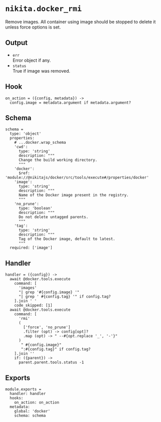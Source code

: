 
# `nikita.docker_rmi`

Remove images. All container using image should be stopped to delete it unless
force options is set.

## Output

* `err`   
  Error object if any.
* `status`   
  True if image was removed.

## Hook

    on_action = ({config, metadata}) ->
      config.image = metadata.argument if metadata.argument?

## Schema

    schema =
      type: 'object'
      properties:
        # ...docker.wrap_schema
        'cwd':
          type: 'string'
          description: """
          Change the build working directory.
          """
        'docker':
          $ref: 'module://@nikitajs/docker/src/tools/execute#/properties/docker'
        'image':
          type: 'string'
          description: """
          Name of the Docker image present in the registry.
          """
        'no_prune':
          type: 'boolean'
          description: """
          Do not delete untagged parents.
          """
        'tag':
          type: 'string'
          description: """
          Tag of the Docker image, default to latest.
          """
      required: ['image']

## Handler

    handler = ({config}) ->
      await @docker.tools.execute
        command: [
          'images'
          "| grep '#{config.image} '"
          "| grep ' #{config.tag} '" if config.tag?
        ].join ' '
        code_skipped: [1]
      await @docker.tools.execute
        command: [
          'rmi'
          (
            ['force', 'no_prune']
            .filter (opt) -> config[opt]?
            .map (opt) -> " --#{opt.replace '_', '-'}"
          )
           " #{config.image}"
           ":#{config.tag}" if config.tag?
        ].join ''
        if: ({parent}) ->
          parent.parent.tools.status -1

## Exports

    module.exports =
      handler: handler
      hooks:
        on_action: on_action
      metadata:
        global: 'docker'
        schema: schema
